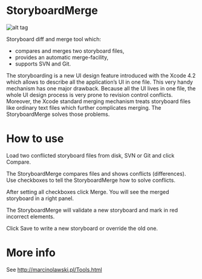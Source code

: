 StoryboardMerge
===============

![alt tag](http://marcinolawski.pl/Tools_files/Screenshot2.jpg)

Storyboard diff and merge tool which:
- compares and merges two storyboard files,
- provides an automatic merge-facility,
- supports SVN and Git.

The storyboarding is a new UI design feature introduced with the Xcode 4.2 which allows to describe all the application’s UI in one file. This very handy mechanism has one major drawback. Because all the UI lives in one file, the whole UI design process is very prone to revision control conflicts. Moreover, the Xcode standard merging mechanism treats storyboard files like ordinary text files which further complicates merging.  The StoryboardMerge solves those problems.

How to use
==========
Load two conflicted storyboard files from disk, SVN or Git and click Compare.

The StoryboardMerge compares files and shows conflicts (differences). Use checkboxes to tell the StoryboardMerge how to solve conflicts. 

After setting all checkboxes click Merge. You will see the merged storyboard in a right panel. 

The StoryboardMerge will validate a new storyboard and mark in red incorrect elements.

Click Save to write a new storyboard or override the old one.

More info
=========

See http://marcinolawski.pl/Tools.html
